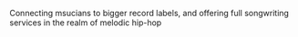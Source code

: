 Connecting msucians to bigger record labels, and offering full songwriting services in the realm of melodic hip-hop
